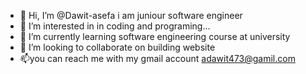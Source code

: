 - 👋 Hi, I’m @Dawit-asefa i am juniour software engineer
- 👀 I’m interested in in coding and programing...
- 🌱 I’m currently learning software engineering course at university
- 💞️ I’m looking to collaborate on building website
- 📫you can reach me with my gmail account adawit473@gamil.com
  

<!---
Dawit-asefa/Dawit-asefa is a ✨ special ✨ repository because its `README.md` (this file) appears on your GitHub profile.
You can click the Preview link to take a look at your changes.
--->
